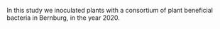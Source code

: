 In this study we inoculated plants with a consortium of plant beneficial bacteria in Bernburg, in the year 2020.
